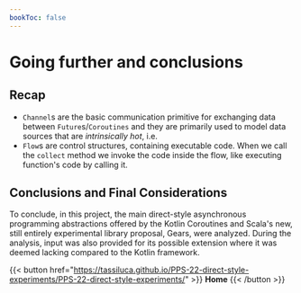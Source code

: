 ```yaml
---
bookToc: false
---
```


# Going further and conclusions

## Recap

- `Channel`s are the basic communication primitive for exchanging data between `Future`s/`Coroutines` and they are primarily used to model data sources that are *intrinsically hot*, i.e. 
- `Flow`s are control structures, containing executable code. When we call the `collect` method we invoke the code inside the flow, like executing function's code by calling it. 

## Conclusions and Final Considerations

To conclude, in this project, the main direct-style asynchronous programming abstractions offered by the Kotlin Coroutines and Scala's new, still entirely experimental library proposal, Gears, were analyzed.
During the analysis, input was also provided for its possible extension where it was deemed lacking compared to the Kotlin framework.

{{< button href="https://tassiluca.github.io/PPS-22-direct-style-experiments/PPS-22-direct-style-experiments/" >}} **Home** {{< /button >}}
